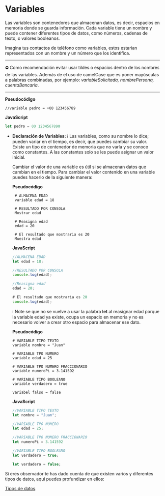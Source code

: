 # Variables
Las variables son contenedores que almacenan datos, es decir, espacios en memoria donde se guarda información. Cada variable tiene un nombre y puede contener diferentes tipos de datos, como números, cadenas de texto, o valores booleanos.

Imagina tus contactos de teléfono como variables, estos estarían representados con un nombre y un número que los identifica.

---

⛔ Como recomendación evitar usar tildes o espacios dentro de los nombres de las variables. Además de el uso de camelCase que es poner mayúsculas a palabras combinadas, por ejemplo: *variableSolicitada, nombrePersona, cuentaBancaria*.

---

**Pseudocódigo**
```
//variable pedro = +00 123456789
```

**JavaScript**
```jsx
let pedro = 00 1234567890
```

- **Declaración de Variables:**
	ℹ️ Las variables, como su nombre lo dice; pueden variar en el tiempo, es decir, que puedes cambiar su valor. Existe un tipo de contenedor de memoria que no varía y se conoce como constantes. A las constantes solo se les puede asignar un valor inicial.
    
	Cambiar el valor de una variable es útil si se almacenan datos que cambian en el tiempo. Para cambiar el valor contenido en una variable puedes hacerlo de la siguiente manera:
    
    **Pseudocódigo**
   ```
    # ALMACENA EDAD
    variable edad = 18
    
    # RESULTADO POR CONSOLA
    Mostrar edad
    
    # Reasigna edad
    edad = 20
    
    # El resultado que mostraria es 20
    Muestra edad
    ```
    
    **JavaScript**
    ```jsx
    //ALMACENA EDAD
    let edad = 18;
    
    //RESULTADO POR CONSOLA
    console.log(edad);
    
    //Reasigna edad
    edad = 20;
    
    # El resultado que mostraria es 20
    console.log(edad);
    ```
	
	ℹ️ Note se que no se vuelve a usar la palabra **let** al reasignar edad porque la variable edad ya existe, ocupa un espacio en memoria y no es necesario volver a crear otro espacio para almacenar ese dato.
	
    **Pseudocódigo**
    ```
    # VARIABLE TIPO TEXTO
    variable nombre = "Juan"
    
    # VARIABLE TPO NUMERO
    variable edad = 25
    
    # VARIABLE TPO NUMERO FRACCIONARIO
    variable numeroPi = 3.141592
    
    # VARIABLE TIPO BOOLEANO
    variable verdadero = true
    
    variabel falso = false
    ```
    
    **JavaScript**
    ```jsx
    //VARIABLE TIPO TEXTO
    let nombre = "Juan";
    
    //VARIABLE TPO NUMERO
    let edad = 25;
    
    //VARIABLE TPO NUMERO FRACCIONARIO
    let numeroPi = 3.141592
    
    //VARIABLE TIPO BOOLEANO
    let verdadero = true;
    
    let verdadero = false;
    ```

Si eres observador te has dado cuenta de que existen varios y diferentes tipos de datos, aquí puedes profundizar en ellos:

[Tipos de datos](Tipos%20de%20datos.md)